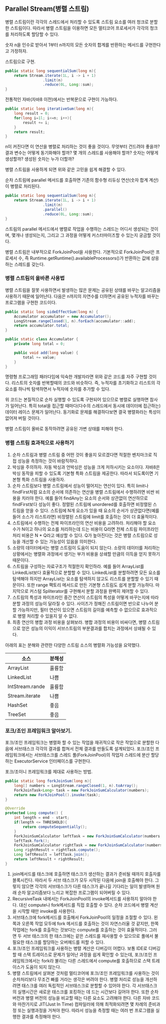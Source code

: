 ## Parallel Stream(병렬 스트림)

병렬 스트림이란 각각의 스레드에서 처리할 수 있도록 스트림 요소를 여러 청크로 분할한 스트림이다.
따라서 병렬 스트림을 이용하면 모든 멀티코어 프로세서가 각각의 청크를 처리하도록 할당할 수 있다.

숫자 n을 인수로 받아서 1부터 n까지의 모든 숫자의 합계를 반환하는 메서드를 구현한다고 가정하자.

스트림으로 구현.
```java
public static long sequentialSum(long n){
    return Stream.iterate(1L, i -> i + 1)
                 .limit(n)
                 .reduce(0L, Long::sum);
}
```

전통적인 자바(자바8 이전)에서는 반복문으로 구현이 가능하다.
```java
public static long iterativeSum(long n){
    long result = 0;
    for(long i=1l; i<=n; i++){
        result += i;
    }
    return result;
}
```

n이 커진다면 이 연산을 병렬로 처리하는 것이 좋을 것이다. 무엇부터 건드려야 좋을까?
결과 변수는 어떻게 동기화해야 할까? 몇 개의 스레드를 사용해야 할까? 숫자는 어떻게 생성할까?
생성된 숫자는 누가 더할까?

병렬 스트림을 사용하게 되면 위와 같은 고민을 쉽게 해결할 수 있다.

순차 스트림에 parallel 메서드를 호출하면 기존의 함수형 리듀싱 연산(숫자 합계 계산)이 병렬로 처리된다.

```java
public static long sequentialSum(long n){
    return Stream.iterate(1L, i -> i + 1)
                 .limit(n)
                 .parallel()
                 .reduce(0L, Long::sum);
}
```

스트림의 parallel 메서드에서 병렬로 작업을 수행하는 스레드는 어디서 생성되는 것이며, 몇개나 생성되는지, 그리고 그 과정을
어떻게 커스터마이즈할 수 있는지 궁금할 것이다.

병렬 스트림은 내부적으로 ForkJoinPool을 사용한다. 기본적으로 ForkJoinPool은 프로세서 수, 즉 Runtime.getRuntime().availableProcessors()가
반환하는 값에 상응하는 스레드를 갖는다.

### 병렬 스트림의 올바른 사용법

병렬 스트림을 잘못 사용하면서 발생하는 많은 문제는 공유된 상태를 바꾸는 알고리즘을 사용하기 때문에 일어난다.
다음은 n까지의 자연수를 더하면서 공유된 누적자를 바꾸는 프로그램을 구현한 코드이다.
```java
public static long sideEffectSum(long n) {
    Accumulator accumulator = new Accumulator();
    LongStream.rangeClosed(1, n).forEach(accumulator::add);
    return accumulator.total;
}

public static class Accumulator {
    private long total = 0;

    public void add(long value) {
        total += value;
    }
}
```

명령형 프로그래밍 패러다임에 익숙한 개발자라면 위와 같은 코드를 자주 구현할 것이다. 리스트의 숫자를 반복할때의 코드와 비슷하다.
즉, 누적자를 초기화하고 리스트의 각 요소를 하나씩 탐색하면서 누적자에 숫자를 추가할 수 있다.

위 코드는 본질적으로 순차 실행할 수 있도록 구현되어 있으므로 병렬로 실행하면 참사가 일어난다. 특히 total을 접근할 때마다(다수의 스레드에서 동시에 데이터에 접근하는)
데이터 레이스 문제가 일어난다. 동기화로 문제를 해결하다보면 결국 병렬화라는 특성이 없어져 버릴 것이다.

병렬 스트림이 올바로 동작하려면 공유된 가변 상태를 피해야 한다.

### 병렬 스트림 효과적으로 사용하기

1. 순차 스트림과 병렬 스트림 중 어떤 것이 좋을지 모르겠다면 적절한 벤치마크로 직접 성능을 측정하는 것이 바람직하다.
2. 박싱을 주의하자. 자동 박싱과 언박싱은 성능을 크게 저하시키는 요소이다. 자바8은 박싱 동작을 피할 수 있도록 기본형 특화 스트림을
제공한다. 따라서 되도록이면 기본형 특화 스트림을 사용하자.
3. 순차 스트림보다 병렬 스트림에서 성능이 떨어지는 연산이 있다. 특히 limit나 findFirst처럼 요소의 순서에 의존하는 연산을 병렬 스트림에서 수행하려면
비싼 비용을 치러야 한다. 예를 들어 findAny는 요소의 순서와 상관없이 연산하므로 findFirst보다 성능이 좋다. 정렬된 스트림에 unordered를 호출하면 비정렬된 스트림을 얻을 수 있다.
스트림에 N개 요소가 있을 때 요소의 순서가 상관없다면(예를 들어 소스가 리스트라면) 비정렬된 스트림에 limit를 호출하는 것이 더 효율적이다.
4. 스트림에서 수행하는 전체 파이프라인의 연산 비용을 고려하라. 처리해야 할 요소 수가 N이고 하나의 요소를 처리하는데 드는 비용이 Q라면
전체 스트림 파이프라인 처리 비용은 N * Q라고 예상할 수 있다. Q가 높아진다는 것은 병렬 스트림으로 성능을 개선할 수 있는 가능성이 있음을 의미한다.
5. 소량의 데이터에서는 병렬 스트림이 도움이 되지 않는다. 소량의 데이터를 처리하는 상황에서는 병렬화 과정에서 생기는 부가 비용을 상쇄할 만큼의 이득을 얻지 못하기 때문이다.
6. 스트림을 구성하는 자료구조가 적절한지 확인하라. 예를 들어 ArrayList를 LinkedList보다 효율적으로 분할할 수 있다. LinkedList를 분할하려면 모든 요소를 탐색해야 하지만 ArrayList는
요소를 탐색하지 않고도 리스트를 분할할 수 있기 때문이다. 또한 range 팩토리 메서드로 만든 기본형 스트림도 쉽게 분할 가능하다. 마지막으로 커스텀 Spliterator를 구현해서 분할 과정을 완벽히 제어할 수 있다.
7. 스트림의 특성과 파이프라인 중간 연산이 스트림의 특성을 어떻게 바꾸는지에 따라 분할 과정의 성능이 달라질 수 있다. 사이즈가 정해진 스트림이면 반으로 나누어 분할 가능하지만,
필터 연산이 있으면 스트림의 길이를 예측할 수 없으므로 효과적으로 병렬 처리할 수 있을지 알 수 없다.
8. 최종 연산의 병합 과정 비용을 살펴보라. 병합 과정의 비용이 비싸다면, 병렬 스트림으로 얻은 성능의 이익이 서브스트림의 부분결과를 합치는 과정에서 상쇄될 수 있다.

아래의 표는 분해와 관련한 다양한 스트림 소스의 병렬화 가능성을 요약했다.

| 소스 | 분해성 |
| --- | :---| 
|ArrayList |훌륭함
|LinkedList|나쁨
|IntStream.rande|훌륭함
|Stream.iterate|나쁨
|HashSet|좋음
|TreeSet|좋음

### 포크/조인 프레임워크 알아보기.

포크/조인 프레임워크는 병렬화 할 수 있는 작업을 재귀적으로 작은 작업으로 분할한 다음에 
서브태스크 각각의 결과를 합쳐서 전체 결과를 만들도록 설계되었다. 포크/조인 프레임워크에서는 
서브태스크를 스레드 풀(ForkJoinPool)의 작업자 스레드에 분산 할당하는 ExecutorService 인터페이스를 구현한다.

포크/조이니 프레임워크를 제대로 사용하는 방법.

```java
public static long forkJoinSum(long n){
    long[] numbers = LongStream.rangeClosed(1, n).toArray();
    ForkJoinTask<Long> task = new ForkJoinSumCalculator(numbers);
    return new ForkJoinPool().invoke(task);
}

@Override
protected Long compute() {
    int length = end - start;
    if(length <= THRESHOLD){
        return computeSequentially();
    }
    ForkJoinSumCalculator leftTask = new ForkJoinSumCalculator(numbers, start, start+length/2);
    leftTask.fork();
    ForkJoinSumCalculator rightTask = new ForkJoinSumCalculator(numbers, start+length/2, end);
    Long rightResult = rightTask.compute();
    Long leftResult = leftTask.join();
    return leftResult + rightResult;
}
```

1. join메서드를 태스크에 호출하면 태스크가 생산하는 결과가 준비될 때까지 호출자를 블록시킨다. 따라서 두 서브 태스크가 모두 시작된 다음에 join을 호출해야 한다.
그렇지 않으면 각각의 서브태스크가 다른 태스크가 끝나길 기다리는 일이 발생하며 원래 순차 알고리즘보다 느리고 복잡한 프로그램이 되어버릴 수 있다.
2. RecursiveTask 내에서는 ForkJoinPool의 invoke메서드를 사용하지 말아야 한다. 대신 compute나 fork메서드를 직접 호출할 수 있다. 순차 코드에서 병렬 계산을 시작할
때만 invoke를 사용한다.
3. 서브태스크에 fork메서드를 호출해서 ForkJoinPool의 일정을 조절할 수 있다. 왼쪽과 오른쪽 작업 모두에 fork 메서드를 호출하는 것이 자연스러울 것 같지만, 한쪽 작업에는 fork를
호출하는 것보다는 compute를 호출하는 것이 효율적이다. 그러면 두 서브 태스크의 한 태스크에는 같은 스레드를 재사용할 수 있으므로 풀에서 불필요한 태스크를 할당하는 오버헤드를 피할 수 있다.
4. 포크/조인 프레임워크를 사용하는 병렬 계산은 디버깅이 어렵다. 보통 IDE로 디버깅할 때 스택 트레이스로 문제가 일어난 과정을 쉽게 확인할 수 있는데, 포크/조인 프레임워크에서는 fork라 
불리는 다른 스레드에서 compute를 호출하므로 스택 트레이스가 도움이 되지 않는다.
5. 병렬 스트림에서 살펴본 것처럼 멀티코어에 포크/조인 프레임워크를 사용하는 것이 순차처리보다 무조건 빠를 거라는 생각은 버려야 한다. 병렬 처리로 성능을 개선하려면 태스크를 여러 독립적인
서브태스크로 분할할 수 있어야 한다. 각 서브태스크의 실행시간은 새로운 태스크를 포킹하는 데 드는 시간보다 길어야 한다. 또한 순차 버전과 병렬 버전의 성능을 비교할 때는 다른 요소도 고려해야 한다. 
다른 자바 코드와 마찬가지로 JIT(Just In Time) 컴파일러에 의해 최적화되려면 몇 차례의 준비과정 또는 실행과정을 거쳐야 한다. 따라서 성능을 측정할 때는 여러 번 프로그램을 실행한 결과를 측정해야 한다.

